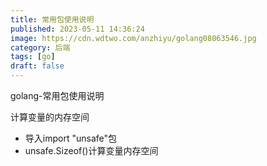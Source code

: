 ```yaml
---
title: 常用包使用说明
published: 2023-05-11 14:36:24
image: https://cdn.wdtwo.com/anzhiyu/golang08063546.jpg
category: 后端
tags: [go]
draft: false
---
```

golang-常用包使用说明
<!--more-->

计算变量的内存空间
- 导入import "unsafe"包
- unsafe.Sizeof()计算变量内存空间

